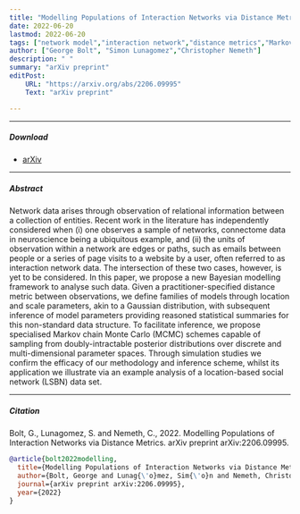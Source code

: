 ```yaml
---
title: "Modelling Populations of Interaction Networks via Distance Metrics"
date: 2022-06-20
lastmod: 2022-06-20
tags: ["network model","interaction network","distance metrics","Markov chain Monte Carlo","MCMC"]
author: ["George Bolt", "Simon Lunagomez","Christopher Nemeth"]
description: " "
summary: "arXiv preprint"
editPost:
    URL: "https://arxiv.org/abs/2206.09995"
    Text: "arXiv preprint"

---
```


---


##### Download

+ [arXiv](https://arxiv.org/abs/2206.09995)


---
##### Abstract

Network data arises through observation of relational information between a collection of entities. Recent work in the literature has independently considered when (i) one observes a sample of networks, connectome data in neuroscience being a ubiquitous example, and (ii) the units of observation within a network are edges or paths, such as emails between people or a series of page visits to a website by a user, often referred to as interaction network data. The intersection of these two cases, however, is yet to be considered. In this paper, we propose a new Bayesian modelling framework to analyse such data. Given a practitioner-specified distance metric between observations, we define families of models through location and scale parameters, akin to a Gaussian distribution, with subsequent inference of model parameters providing reasoned statistical summaries for this non-standard data structure. To facilitate inference, we propose specialised Markov chain Monte Carlo (MCMC) schemes capable of sampling from doubly-intractable posterior distributions over discrete and multi-dimensional parameter spaces. Through simulation studies we confirm the efficacy of our methodology and inference scheme, whilst its application we illustrate via an example analysis of a location-based social network (LSBN) data set.


---
##### Citation

Bolt, G., Lunagomez, S. and Nemeth, C., 2022. Modelling Populations of Interaction Networks via Distance Metrics. arXiv preprint arXiv:2206.09995.

```BibTeX
@article{bolt2022modelling,
  title={Modelling Populations of Interaction Networks via Distance Metrics},
  author={Bolt, George and Lunag{\'o}mez, Sim{\'o}n and Nemeth, Christopher},
  journal={arXiv preprint arXiv:2206.09995},
  year={2022}
}
```
